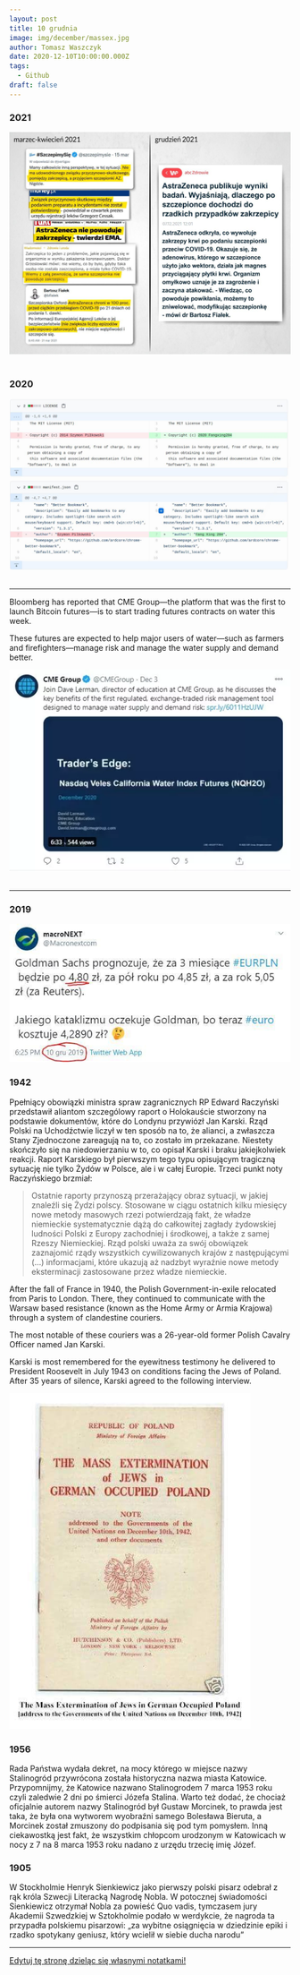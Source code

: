 ```yaml
---
layout: post
title: 10 grudnia
image: img/december/massex.jpg
author: Tomasz Waszczyk
date: 2020-12-10T10:00:00.000Z
tags:
  - Github
draft: false
---
```


### 2021

<img src="./img/december/specjalisci.jpeg"><br><br>

### 2020

<img src="./img/december/chinacoding.jpg"><br><br>

---

Bloomberg has reported that CME Group—the platform that was the first to launch Bitcoin futures—is to start trading futures contracts on water this week.

These futures are expected to help major users of water—such as farmers and firefighters—manage risk and manage the water supply and demand better.

<img src="./img/december/wodacme.webp"><br><br>

---

### 2019

<img src="./img/december/goldman.jpeg"/><br>

### 1942

Ppełniący obowiązki ministra spraw zagranicznych RP Edward Raczyński przedstawił aliantom szczególowy raport o Holokauście stworzony na podstawie dokumentów, które do Londynu przywiózł Jan Karski. Rząd Polski na Uchodźctwie liczył w ten sposób na to, że alianci, a zwłaszcza Stany Zjednoczone zareagują na to, co zostało im przekazane. Niestety skończyło się na niedowierzaniu w to, co opisał Karski i braku jakiejkolwiek reakcji. Raport Karskiego był pierwszym tego typu opisującym tragiczną sytuację nie tylko Żydów w Polsce, ale i w całej Europie. Trzeci punkt noty Raczyńskiego brzmiał:
> Ostatnie raporty przynoszą przerażający obraz sytuacji, w jakiej znaleźli się Żydzi polscy. Stosowane w ciągu ostatnich kilku miesięcy nowe metody masowych rzezi potwierdzają fakt, że władze niemieckie systematycznie dążą do całkowitej zagłady żydowskiej ludności Polski z Europy zachodniej i środkowej, a także z samej Rzeszy Niemieckiej. Rząd polski uważa za swój obowiązek zaznajomić rządy wszystkich cywilizowanych krajów z następującymi (…) informacjami, które ukazują aż nadzbyt wyraźnie nowe metody eksterminacji zastosowane przez władze niemieckie.

After the fall of France in 1940, the Polish Government-in-exile relocated from Paris to London. There, they continued to communicate with the Warsaw based resistance (known as the Home Army or Armia Krajowa) through a system of clandestine couriers.

The most notable of these couriers was a 26-year-old former Polish Cavalry Officer named Jan Karski.

Karski is most remembered for the eyewitness testimony he delivered to President Roosevelt in July 1943 on conditions facing the Jews of Poland. After 35 years of silence, Karski agreed to the following interview.

<img src="./img/december/massex.jpg"/><br>

### 1956

Rada Państwa wydała dekret, na mocy którego w miejsce nazwy Stalinogród przywrócona została historyczna nazwa miasta Katowice.
Przypomnijmy, że Katowice nazwano Stalinogrodem 7 marca 1953 roku czyli zaledwie 2 dni po śmierci Józefa Stalina.
Warto też dodać, że chociaż oficjalnie autorem nazwy Stalinogród był Gustaw Morcinek, to prawda jest taka, że była ona wytworem wyobraźni samego Bolesława Bieruta, a Morcinek został zmuszony do podpisania się pod tym pomysłem. Inną ciekawostką jest fakt, że wszystkim chłopcom urodzonym w Katowicach w nocy z 7 na 8 marca 1953 roku nadano z urzędu trzecię imię Józef.

### 1905

W Stockholmie Henryk Sienkiewicz jako pierwszy polski pisarz odebrał z rąk króla Szwecji Literacką Nagrodę Nobla.
W potocznej świadomości Sienkiewicz otrzymał Nobla za powieść Quo vadis, tymczasem jury Akademii Szwedzkiej w Sztokholmie podało w werdykcie, że nagroda ta przypadła polskiemu pisarzowi: „za wybitne osiągnięcia w dziedzinie epiki i rzadko spotykany geniusz, który wcielił w siebie ducha narodu”

---

<a href="https://github.com/TomaszWaszczyk/historia.waszczyk.com/edit/master/src/content/december-10.md" target="_blank">Edytuj tę stronę dzieląc się własnymi notatkami!</a>
